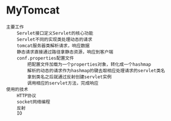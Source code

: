 # MyTomcat
	主要工作
		Servlet接口定义Servlet的核心功能
		Servlet不同的实现类处理动态的请求
		tomcat服务器类解析请求，响应数据
		静态请求直接通过路径拿静态资源，响应到客户端
		conf.properties配置文件
			把配置文件加载为一个properties对象，转化成一个hashmap
			解析的动态的请求作为hashmap的键去取相应处理请求的servlet类名
			拿到类名之后就通过反射创建servlet实例
			调用相应的servlet方法，完成响应
	使用的技术
		HTTP协议
		socket网络编程
		反射
    	IO
